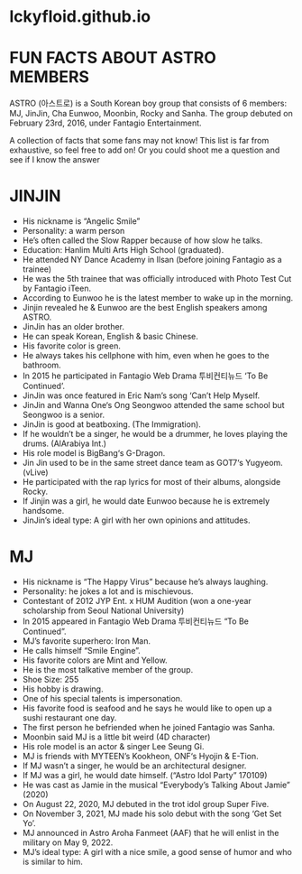 # lckyfloid.github.io
# **FUN FACTS ABOUT ASTRO MEMBERS** 
ASTRO (아스트로) is a South Korean boy group that consists of 6 members: MJ, JinJin, Cha Eunwoo, Moonbin, Rocky and Sanha. The group debuted on February 23rd, 2016, under Fantagio Entertainment.

A collection of facts that some fans may not know! This list is far from exhaustive, so feel free to add on! Or you could shoot me a question and see if I know the answer

# **JINJIN**
- His nickname is “Angelic Smile”
- Personality: a warm person
- He’s often called the Slow Rapper because of how slow he talks.
- Education: Hanlim Multi Arts High School (graduated).
- He attended NY Dance Academy in Ilsan (before joining Fantagio as a trainee)
- He was the 5th trainee that was officially introduced with Photo Test Cut by Fantagio iTeen.
- According to Eunwoo he is the latest member to wake up in the morning.
- Jinjin revealed he & Eunwoo are the best English speakers among ASTRO.
- JinJin has an older brother.
- He can speak Korean, English & basic Chinese.
- His favorite color is green.
- He always takes his cellphone with him, even when he goes to the bathroom.
- In 2015 he participated in Fantagio Web Drama 투비컨티뉴드 ‘To Be Continued’.
- JinJin was once featured in Eric Nam’s song ‘Can’t Help Myself.
- JinJin and Wanna One‘s Ong Seongwoo attended the same school but Seongwoo is a senior.
- JinJin is good at beatboxing. (The Immigration).
- If he wouldn’t be a singer, he would be a drummer, he loves playing the drums. (AlArabiya Int.)
- His role model is BigBang‘s G-Dragon.
- Jin Jin used to be in the same street dance team as GOT7‘s Yugyeom. (vLive)
- He participated with the rap lyrics for most of their albums, alongside Rocky.
- If Jinjin was a girl, he would date Eunwoo because he is extremely handsome.
- JinJin’s ideal type: A girl with her own opinions and attitudes.
# **MJ**
- His nickname is “The Happy Virus” because he’s always laughing.
- Personality: he jokes a lot and is mischievous.
- Contestant of 2012 JYP Ent. x HUM Audition (won a one-year scholarship from Seoul National University)
- In 2015 appeared in Fantagio Web Drama 투비컨티뉴드 “To Be Continued”.
- MJ’s favorite superhero: Iron Man.
- He calls himself “Smile Engine”.
- His favorite colors are Mint and Yellow.
- He is the most talkative member of the group.
- Shoe Size: 255
- His hobby is drawing.
- One of his special talents is impersonation.
- His favorite food is seafood and he says he would like to open up a sushi restaurant one day.
- The first person he befriended when he joined Fantagio was Sanha.
- Moonbin said MJ is a little bit weird (4D character)
- His role model is an actor & singer Lee Seung Gi.
- MJ is friends with MYTEEN’s Kookheon, ONF‘s Hyojin & E-Tion.
- If MJ wasn’t a singer, he would be an architectural designer.
- If MJ was a girl, he would date himself. (“Astro Idol Party” 170109)
- He was cast as Jamie in the musical “Everybody’s Talking About Jamie” (2020)
- On August 22, 2020, MJ debuted in the trot idol group Super Five.
- On November 3, 2021, MJ made his solo debut with the song ‘Get Set Yo’.
- MJ announced in Astro Aroha Fanmeet (AAF) that he will enlist in the military on May 9, 2022.
- MJ’s ideal type: A girl with a nice smile, a good sense of humor and who is similar to him.
